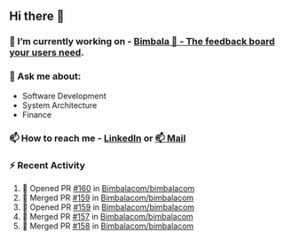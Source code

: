 ## Hi there 👋

<!--
**l-alexandrov/l-alexandrov** is a ✨ _special_ ✨ repository because its `README.md` (this file) appears on your GitHub profile.

Here are some ideas to get you started:

- 🔭 I’m currently working on ...
- 🌱 I’m currently learning ...
- 👯 I’m looking to collaborate on ...
- 🤔 I’m looking for help with ...
- 💬 Ask me about ...
- 📫 How to reach me: ...
- 😄 Pronouns: ...
- ⚡ Fun fact: ...
-->

### 🔭 I’m currently working on - [Bimbala 🚀 - The feedback board your users need](https://bimbala.com).

### 💬 Ask me about:
  - Software Development
  - System Architecture
  - Finance

### 📫 How to reach me - [LinkedIn](https://www.linkedin.com/in/l-alexandrov/) or [📫 Mail](mailto:luboslavaleksandrov@gmail.com)

### :zap: Recent Activity

<!--START_SECTION:activity-->
1. 💪 Opened PR [#160](https://github.com/Bimbalacom/bimbalacom/pull/160) in [Bimbalacom/bimbalacom](https://github.com/Bimbalacom/bimbalacom)
2. 🎉 Merged PR [#159](https://github.com/Bimbalacom/bimbalacom/pull/159) in [Bimbalacom/bimbalacom](https://github.com/Bimbalacom/bimbalacom)
3. 💪 Opened PR [#159](https://github.com/Bimbalacom/bimbalacom/pull/159) in [Bimbalacom/bimbalacom](https://github.com/Bimbalacom/bimbalacom)
4. 🎉 Merged PR [#157](https://github.com/Bimbalacom/bimbalacom/pull/157) in [Bimbalacom/bimbalacom](https://github.com/Bimbalacom/bimbalacom)
5. 🎉 Merged PR [#158](https://github.com/Bimbalacom/bimbalacom/pull/158) in [Bimbalacom/bimbalacom](https://github.com/Bimbalacom/bimbalacom)
<!--END_SECTION:activity-->

